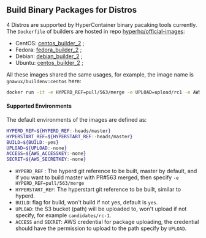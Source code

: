 ## Build Binary Packages for Distros

4 Distros are supported by HyperContainer binary pacaking tools currently.
The `Dockerfile` of builders are hosted in repo [hyperhq/official-images](https://github.com/hyperhq/official-images):

- CentOS: [centos_builder_2](https://github.com/hyperhq/official-images/tree/master/centos_builder_2) ;
- Fedora: [fedora_builder_2](https://github.com/hyperhq/official-images/tree/master/fedora_builder_2) ;
- Debian: [debian_builder_2](https://github.com/hyperhq/official-images/tree/master/debian_builder_2) ;
- Ubuntu: [centos_builder_2](https://github.com/hyperhq/official-images/tree/master/ubuntu_builder_2) ;

All these images shared the same usages, for example, the image name is `gnawux/buildenv:centos` here:

```bash
docker run -it -e HYPERD_REF=pull/563/merge -e UPLOAD=upload/rc1 -e AWS_ACCESSKEY=AAAAAA -e AWS_SECRETKEY=fffffff+ppppp/k gnawux/buildenv:centos

```

#### Supported Environments

The default environments of the images are defined as:

```bash
HYPERD_REF=${HYPERD_REF:-heads/master}
HYPERSTART_REF=${HYPERSTART_REF:-heads/master}
BUILD=${BUILD:-yes}
UPLOAD=${UPLOAD:-none}
ACCESS=${AWS_ACCESSKEY:-none}
SECRET=${AWS_SECRETKEY:-none}
```

- `HYPERD_REF` : The hyperd git reference to be built, master by default, and if you want to build master with PR#563 merged, then specify `-e HYPERD_REF=pull/563/merge`
- `HYPERSTART_REF`: The hyperstart git reference to be built, similar to hyperd.
- `BUILD`: flag for build, won't build if not yes, default is `yes`.
- `UPLOAD`: the S3 bucket (path) will be uploaded to, won't upload if not specify, for example `candidates/rc-1`.
- `ACCESS` and `SECRET`: AWS credential for package uploading, the credential should have the permission to upload to the path specify by `UPLOAD`.
